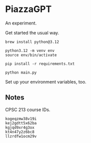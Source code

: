 # PiazzaGPT

An experiment.

Get started the usual way.

```plaintext
brew install python@3.12

python3.12 -m venv env
source env/bin/activate

pip install -r requirements.txt

python main.py
```

Set up your environment variables, too.

## Notes

CPSC 213 course IDs.

```plaintext
kogeqzmw38v19i
kej2gdtt5x62ba
kgjqd9xr4g3ox
kt4n47y2z6bc8
llzrdfw1ocm29v
```
